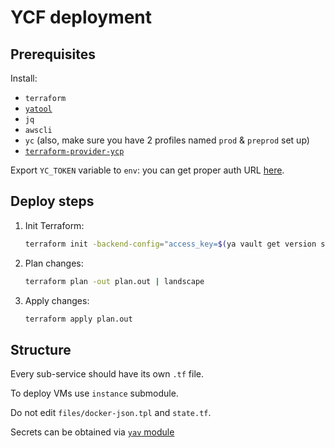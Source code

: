 # YCF deployment

## Prerequisites
Install:
* `terraform`
* [`yatool`](https://wiki.yandex-team.ru/yatool/)
* `jq`
* `awscli`
* `yc` (also, make sure you have 2 profiles named `prod` & `preprod` set up)
* [`terraform-provider-ycp`](https://wiki.yandex-team.ru/cloud/devel/terraform-ycp/)

Export `YC_TOKEN` variable to `env`: you can get proper auth URL [here](https://wiki.yandex-team.ru/cloud/devel/platform-team/secrets/).

## Deploy steps
1. Init Terraform:
    ```sh
    terraform init -backend-config="access_key=$(ya vault get version sec-01dqcthx3z6xrcfrbf42zgaf1p -o access_key)" -backend-config="secret_key=$(ya vault get version sec-01dqcthx3z6xrcfrbf42zgaf1p -o secret_key)" 
    ```
2. Plan changes:
    ```sh
    terraform plan -out plan.out | landscape
    ```
3. Apply changes:
    ```sh
    terraform apply plan.out
    ```

## Structure

Every sub-service should have its own `.tf` file.

To deploy VMs use `instance` submodule.

Do not edit `files/docker-json.tpl` and `state.tf`.

Secrets can be obtained via [`yav` module](../../modules/yav)
